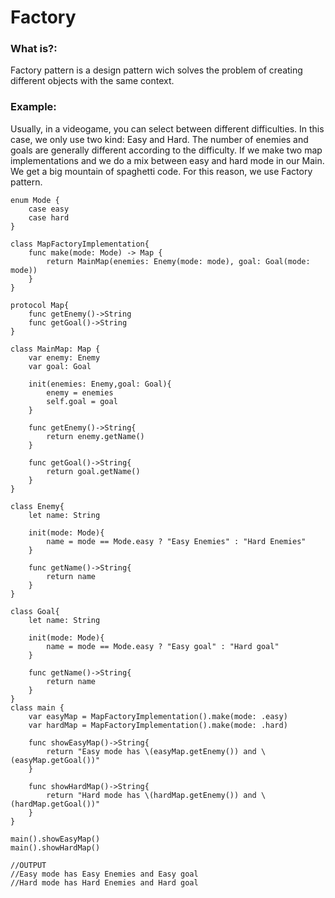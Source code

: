 # Factory

### What is?:

Factory pattern is a design pattern wich solves the problem of creating different objects with the same context.

### Example:

Usually, in a videogame, you can select between different difficulties. In this case, we only use two kind: Easy and Hard. The number of enemies and goals are generally different according to the difficulty. If we make two map implementations and we do a mix between easy and hard mode in our Main. We get a big mountain of spaghetti code. For this reason, we use Factory pattern.

~~~~
enum Mode {
    case easy
    case hard
}

class MapFactoryImplementation{
    func make(mode: Mode) -> Map {
        return MainMap(enemies: Enemy(mode: mode), goal: Goal(mode: mode))
    }
}

protocol Map{
    func getEnemy()->String
    func getGoal()->String
}

class MainMap: Map {
    var enemy: Enemy
    var goal: Goal
    
    init(enemies: Enemy,goal: Goal){
        enemy = enemies
        self.goal = goal
    }
    
    func getEnemy()->String{
        return enemy.getName()
    }
    
    func getGoal()->String{
        return goal.getName()
    }
}

class Enemy{
    let name: String
    
    init(mode: Mode){
        name = mode == Mode.easy ? "Easy Enemies" : "Hard Enemies"
    }
    
    func getName()->String{
        return name
    }
}

class Goal{
    let name: String
    
    init(mode: Mode){
        name = mode == Mode.easy ? "Easy goal" : "Hard goal"
    }
    
    func getName()->String{
        return name
    }
}
class main {
    var easyMap = MapFactoryImplementation().make(mode: .easy)
    var hardMap = MapFactoryImplementation().make(mode: .hard)
    
    func showEasyMap()->String{
        return "Easy mode has \(easyMap.getEnemy()) and \(easyMap.getGoal())"
    }
    
    func showHardMap()->String{
        return "Hard mode has \(hardMap.getEnemy()) and \(hardMap.getGoal())"
    }
}

main().showEasyMap()
main().showHardMap()

//OUTPUT
//Easy mode has Easy Enemies and Easy goal
//Hard mode has Hard Enemies and Hard goal

~~~~

